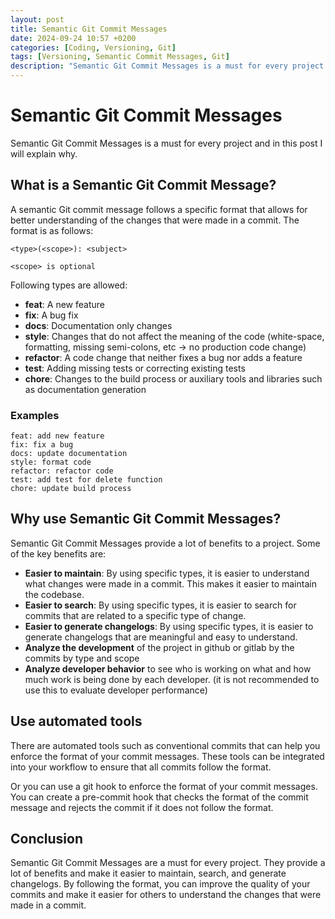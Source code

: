 ```yaml
---
layout: post
title: Semantic Git Commit Messages
date: 2024-09-24 10:57 +0200
categories: [Coding, Versioning, Git]
tags: [Versioning, Semantic Commit Messages, Git]
description: "Semantic Git Commit Messages is a must for every project."
---
```

# Semantic Git Commit Messages
Semantic Git Commit Messages is a must for every project and in this post I will explain why.

## What is a Semantic Git Commit Message?
A semantic Git commit message follows a specific format that allows for better understanding of the changes that were made in a commit. The format is as follows:

```
<type>(<scope>): <subject>

<scope> is optional
```

Following types are allowed:
- **feat**: A new feature
- **fix**: A bug fix
- **docs**: Documentation only changes
- **style**: Changes that do not affect the meaning of the code (white-space, formatting, missing semi-colons, etc -> no production code change)
- **refactor**: A code change that neither fixes a bug nor adds a feature
- **test**: Adding missing tests or correcting existing tests
- **chore**: Changes to the build process or auxiliary tools and libraries such as documentation generation

### Examples
```
feat: add new feature
fix: fix a bug
docs: update documentation
style: format code
refactor: refactor code
test: add test for delete function
chore: update build process
```

## Why use Semantic Git Commit Messages?
Semantic Git Commit Messages provide a lot of benefits to a project. Some of the key benefits are:
- **Easier to maintain**: By using specific types, it is easier to understand what changes were made in a commit. This makes it easier to maintain the codebase.
- **Easier to search**: By using specific types, it is easier to search for commits that are related to a specific type of change.
- **Easier to generate changelogs**: By using specific types, it is easier to generate changelogs that are meaningful and easy to understand.
- **Analyze the development** of the project in github or gitlab by the commits by type and scope
- **Analyze developer behavior** to see who is working on what and how much work is being done by each developer. (it is not recommended to use this to evaluate developer performance)

## Use automated tools
There are automated tools such as conventional commits that can help you enforce the format of your commit messages. These tools can be integrated into your workflow to ensure that all commits follow the format.

Or you can use a git hook to enforce the format of your commit messages. You can create a pre-commit hook that checks the format of the commit message and rejects the commit if it does not follow the format.

## Conclusion
Semantic Git Commit Messages are a must for every project. They provide a lot of benefits and make it easier to maintain, search, and generate changelogs. By following the format, you can improve the quality of your commits and make it easier for others to understand the changes that were made in a commit.

